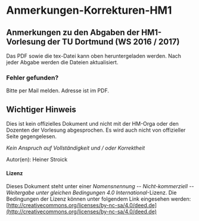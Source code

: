 # Anmerkungen-Korrekturen-HM1

## Anmerkungen zu den Abgaben der HM1-Vorlesung der TU Dortmund (WS 2016 / 2017)

Das PDF sowie die tex-Datei kann oben heruntergeladen werden. Nach jeder Abgabe werden die Dateien aktualisiert.

### Fehler gefunden?

Bitte per Mail melden. Adresse ist im PDF.

## Wichtiger Hinweis
Dies ist kein offizielles Dokument und nicht mit der HM-Orga oder den Dozenten der Vorlesung abgesprochen. Es wird auch nicht von offizieller Seite gegengelesen.

*Kein Anspruch auf Vollständigkeit und / oder Korrektheit*


Autor(en): Heiner Stroick

#### Lizenz
Dieses Dokument steht unter einer *Namensnennung -- Nicht-kommerziell -- Weitergabe unter gleichen Bedingungen 4.0 International*-Lizenz. Die Bedingungen der Lizenz können unter folgendem Link eingesehen werden: [http://creativecommons.org/licenses/by-nc-sa/4.0/deed.de](http://creativecommons.org/licenses/by-nc-sa/4.0/deed.de)
